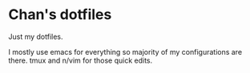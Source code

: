 # Chan's dotfiles
Just my dotfiles.

I mostly use emacs for everything so majority of my configurations are there.
tmux and n/vim for those quick edits.

